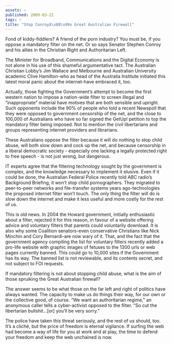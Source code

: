 ```yaml
---
assets: ~
published: 2009-03-22
tags: ~
title: "Stop Conroyâ\x80\x99s Great Australian Firewall"
---
```

Fond of kiddy-fiddlers? A friend of the porn industry? You must be, if
you oppose a mandatory filter on the net. Or so says Senator Stephen
Conroy and his allies in the Christian Right and Authoritarian Left.

The Minister for Broadband, Communications and the Digital Economy is
not alone in his use of this shameful argumentative tact. The Australian
Christian Lobby’s Jim Wallace and Melbourne and Australian University
academic Clive Hamilton-who as head of the Australia Institute initiated
this latest moral panic about the internet-have embraced it, too.

Actually, those fighting the Government’s attempt to become the first
western nation to impose a nation-wide filter to screen illegal and
“inappropriate” material have motives that are both sensible and
upright. Such opponents include the 90% of people who told a recent
Newspoll that they were opposed to government censorship of the net, and
the close to 100,000 of Australians who have so far signed the GetUp!
petition to top the mandatory filter being imposed. Not to mention the
civil libertarians and groups representing internet providers and
librarians.

These Australians oppose the filter because it will do nothing to stop
child abuse, will both slow down and cock up the net, and because
censorship in a liberal democratic society - especially one lacking a
legally protected right to free speech - is not just wrong, but
dangerous.

IT experts agree that the filtering technology sought by the government
is complex, and the knowledge necessary to implement it elusive. Even if
it could be done, the Australian Federal Police recently told ABC
radio’s Background Briefing, it won’t stop child pornographers. They
migrated to peer-to-peer networks and file-transfer systems years
ago-technologies the proposed internet filter won’t touch. The only
thing the filter will do is slow down the internet and make it less
useful and more costly for the rest of us.

This is old news. In 2004 the Howard government, initially enthusiastic
about a filter, rejected it for this reason, in favour of a website
offering advice and voluntary filters that parents could voluntarily
download. It is also why some Coalition senators-even conservative
Christians like Nick Minchin and Cory Bernardi-are now wary of it. That,
and the fact that the government agency compiling the list for voluntary
filters recently added a pro-life website with graphic images of fetuses
to the 1300 urls or web pages currently banned. This could go to 10,000
sites if the Government has its way. The banned list is not reviewable,
and its contents secret, and not subject to FOI requests.

If mandatory filtering is not about stopping child abuse, what is the
aim of those spruiking the Great Australian firewall?

The answer seems to be what those on the far left and right of politics
have always wanted. The capacity to make us do things their way, for our
own or the collective good, of course. “We want an authoritarian
regime,” an anonymous caller tells a cyber-activist opposed to the
filter. “So cut the libertarian bullshit…[or] you’ll be very sorry.”

The police have taken this threat seriously, and the rest of us should,
too. It’s a cliché, but the price of freedom is eternal vigilance. If
surfing the web had become a way of life for you at work and at play,
the time to defend your freedom and keep the web unchained is now.